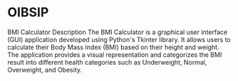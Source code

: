 # OIBSIP
BMI Calculator
Description
The BMI Calculator is a graphical user interface (GUI) application developed using Python's Tkinter library. It allows users to calculate their Body Mass Index (BMI) based on their height and weight. The application provides a visual representation and categorizes the BMI result into different health categories such as Underweight, Normal, Overweight, and Obesity.

